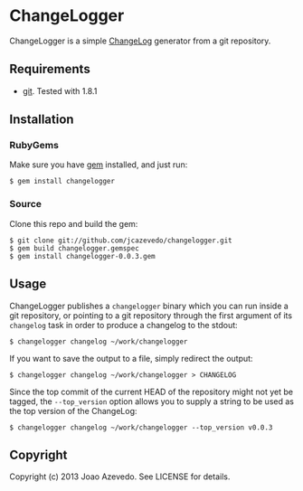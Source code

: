 # ChangeLogger

ChangeLogger is a simple [ChangeLog][1] generator from a git repository.

## Requirements

* [git][2]. Tested with 1.8.1

## Installation

### RubyGems

Make sure you have [gem][3] installed, and just run:

    $ gem install changelogger

### Source

Clone this repo and build the gem:

    $ git clone git://github.com/jcazevedo/changelogger.git
    $ gem build changelogger.gemspec
    $ gem install changelogger-0.0.3.gem

## Usage

ChangeLogger publishes a `changelogger` binary which you can run inside a git
repository, or pointing to a git repository through the first argument of its
`changelog` task in order to produce a changelog to the stdout:

    $ changelogger changelog ~/work/changelogger

If you want to save the output to a file, simply redirect the output:

    $ changelogger changelog ~/work/changelogger > CHANGELOG

Since the top commit of the current HEAD of the repository might not yet be
tagged, the `--top_version` option allows you to supply a string to be used as
the top version of the ChangeLog:

    $ changelogger changelog ~/work/changelogger --top_version v0.0.3

## Copyright

Copyright (c) 2013 Joao Azevedo. See LICENSE for details.

[1]: http://en.wikipedia.org/wiki/Changelog
[2]: http://git-scm.com/
[3]: http://rubygems.org/
